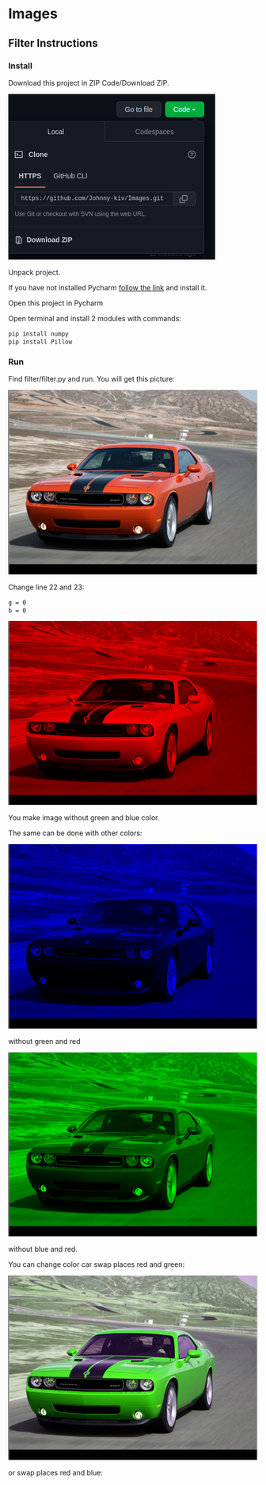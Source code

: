 <h1>Images</h1> 

<h2>Filter Instructions</h2>
<h3>Install</h3>
<p>Download this project in ZIP Code/Download ZIP.</p>

![re.png](readme/re.png)

<p>Unpack project.</p>

<p>If you have not installed Pycharm <a href="https://www.jetbrains.com/pycharm/">follow the link</a> and install it.</p>
<p>Open this project in Pycharm</p>
<p>Open terminal and install 2 modules with commands:<p>

```
pip install numpy
pip install Pillow
```

<h3>Run</h3>
<p>Find filter/filter.py and run. You will get this picture:</p>

![re2.png](readme%2Fre2.png)

<p>Change line 22 and 23:</p>

```
g = 0
b = 0
```
![res2.png](readme%2Fres2.png)
<p>You make image without green and blue color.</p>
<p>The same can be done with other colors:</p>

![res3.png](readme%2Fres3.png)
<p>without green and red</p>

![res4.png](readme%2Fres4.png)
<p>without blue and red.</p>

<p>You can change color car swap places red and green:</p>

![res5.png](readme%2Fres5.png)

<p>or swap places red and blue:</p>
